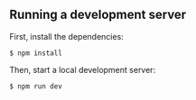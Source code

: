 ## Running a development server

First, install the dependencies:

```
$ npm install
```

Then, start a local development server:

```
$ npm run dev
```
